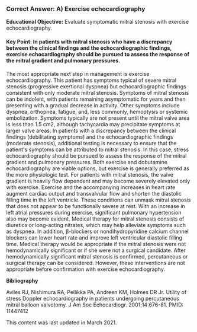 
### Correct Answer: A) Exercise echocardiography 

**Educational Objective:** Evaluate symptomatic mitral stenosis with exercise echocardiography.

#### **Key Point:** In patients with mitral stenosis who have a discrepancy between the clinical findings and the echocardiographic findings, exercise echocardiography should be pursued to assess the response of the mitral gradient and pulmonary pressures.

The most appropriate next step in management is exercise echocardiography. This patient has symptoms typical of severe mitral stenosis (progressive exertional dyspnea) but echocardiographic findings consistent with only moderate mitral stenosis. Symptoms of mitral stenosis can be indolent, with patients remaining asymptomatic for years and then presenting with a gradual decrease in activity. Other symptoms include dyspnea, orthopnea, fatigue, and, less commonly, hemoptysis or systemic embolization. Symptoms typically are not present until the mitral valve area is less than 1.5 cm2, although tachycardia may precipitate symptoms at larger valve areas. In patients with a discrepancy between the clinical findings (debilitating symptoms) and the echocardiographic findings (moderate stenosis), additional testing is necessary to ensure that the patient's symptoms can be attributed to mitral stenosis. In this case, stress echocardiography should be pursued to assess the response of the mitral gradient and pulmonary pressures. Both exercise and dobutamine echocardiography are viable options, but exercise is generally preferred as the more physiologic test. For patients with mitral stenosis, the valve gradient is heavily flow dependent and may become severely elevated only with exercise. Exercise and the accompanying increases in heart rate augment cardiac output and transvalvular flow and shorten the diastolic filling time in the left ventricle. These conditions can unmask mitral stenosis that does not appear to be functionally severe at rest. With an increase in left atrial pressures during exercise, significant pulmonary hypertension also may become evident.
Medical therapy for mitral stenosis consists of diuretics or long-acting nitrates, which may help alleviate symptoms such as dyspnea. In addition, β-blockers or nondihydropyridine calcium channel blockers can lower heart rate and improve left ventricular diastolic filling time. Medical therapy would be appropriate if the mitral stenosis were not hemodynamically significant or if she were not a surgical candidate.
After hemodynamically significant mitral stenosis is confirmed, percutaneous or surgical therapy can be considered. However, these interventions are not appropriate before confirmation with exercise echocardiography.

**Bibliography**

Aviles RJ, Nishimura RA, Pellikka PA, Andreen KM, Holmes DR Jr. Utility of stress Doppler echocardiography in patients undergoing percutaneous mitral balloon valvotomy. J Am Soc Echocardiogr. 2001;14:676-81. PMID: 11447412

This content was last updated in March 2021.